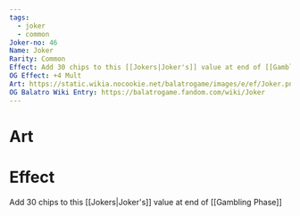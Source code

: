 ```yaml
---
tags:
  - joker
  - common
Joker-no: 46
Name: Joker
Rarity: Common
Effect: Add 30 chips to this [[Jokers|Joker's]] value at end of [[Gambling Phase]]
OG Effect: +4 Mult
Art: https://static.wikia.nocookie.net/balatrogame/images/e/ef/Joker.png/revision/latest?cb=20230925003651
OG Balatro Wiki Entry: https://balatrogame.fandom.com/wiki/Joker
---
```

# Art
# Effect
Add 30 chips to this [[Jokers|Joker's]] value at end of [[Gambling Phase]]